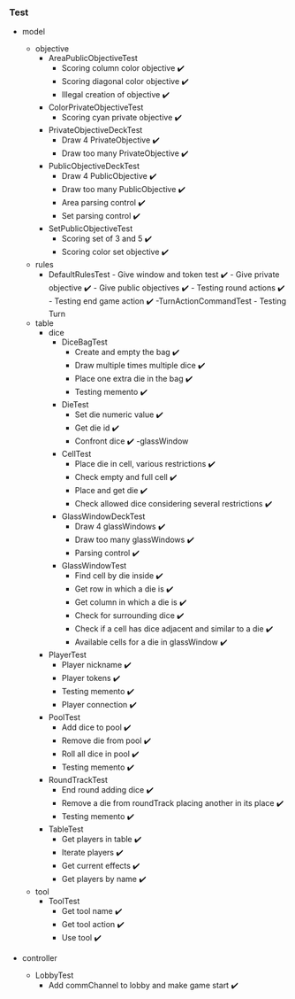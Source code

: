 ### Test
- model
    - objective
        - AreaPublicObjectiveTest
            - Scoring column color objective :heavy_check_mark:
            - Scoring diagonal color objective :heavy_check_mark:
            - Illegal creation of objective :heavy_check_mark:   
        - ColorPrivateObjectiveTest
            - Scoring cyan private objective :heavy_check_mark:
        - PrivateObjectiveDeckTest 
            - Draw 4 PrivateObjective :heavy_check_mark:
            - Draw too many PrivateObjective :heavy_check_mark:
        - PublicObjectiveDeckTest 
            - Draw 4 PublicObjective :heavy_check_mark:
            - Draw too many PublicObjective :heavy_check_mark:
            - Area parsing control :heavy_check_mark:
            - Set parsing control :heavy_check_mark:
        - SetPublicObjectiveTest
            - Scoring set of 3 and 5 :heavy_check_mark:
            - Scoring color set objective :heavy_check_mark:
    - rules
        - DefaultRulesTest 
                - Give window and token test :heavy_check_mark:
                - Give private objective :heavy_check_mark:
                - Give public objectives :heavy_check_mark:
                - Testing round actions :heavy_check_mark:
                - Testing end game action :heavy_check_mark:
        -TurnActionCommandTest
                - Testing Turn
    - table
        - dice
            - DiceBagTest 
                - Create and empty the bag :heavy_check_mark:
                - Draw multiple times multiple dice :heavy_check_mark:
                - Place one extra die in the bag :heavy_check_mark:
                - Testing memento :heavy_check_mark:
            - DieTest
                - Set die numeric value :heavy_check_mark:
                - Get die id :heavy_check_mark:
                - Confront dice :heavy_check_mark:
        -glassWindow
            - CellTest 
                - Place die in cell, various restrictions :heavy_check_mark:
                - Check empty and full cell :heavy_check_mark:
                - Place and get die :heavy_check_mark:
                - Check allowed dice considering several restrictions :heavy_check_mark:
            - GlassWindowDeckTest
                - Draw 4 glassWindows :heavy_check_mark:
                - Draw too many glassWindows :heavy_check_mark:
                - Parsing control :heavy_check_mark:
            - GlassWindowTest
                - Find cell by die inside :heavy_check_mark:
                - Get row in which a die is :heavy_check_mark:
                - Get column in which a die is :heavy_check_mark:
                - Check for surrounding dice :heavy_check_mark:
                - Check if a cell has dice adjacent and similar to a die :heavy_check_mark:
                - Available cells for a die in glassWindow :heavy_check_mark:
        - PlayerTest
            - Player nickname :heavy_check_mark:
            - Player tokens :heavy_check_mark:
            - Testing memento :heavy_check_mark:
            - Player connection :heavy_check_mark:
        - PoolTest 
            - Add dice to pool :heavy_check_mark:
            - Remove die from pool :heavy_check_mark:
            - Roll all dice in pool :heavy_check_mark:
            - Testing memento :heavy_check_mark:
        - RoundTrackTest 
            - End round adding dice :heavy_check_mark:
            - Remove a die from roundTrack placing another in its place :heavy_check_mark:
            - Testing memento :heavy_check_mark:       
        - TableTest
            - Get players in table :heavy_check_mark:
            - Iterate players :heavy_check_mark:
            - Get current effects :heavy_check_mark:
            - Get players by name :heavy_check_mark:
    - tool
        - ToolTest
            - Get tool name :heavy_check_mark:
            - Get tool action :heavy_check_mark:
            - Use tool :heavy_check_mark:

- controller
    - LobbyTest
        - Add commChannel to lobby and make game start :heavy_check_mark:
